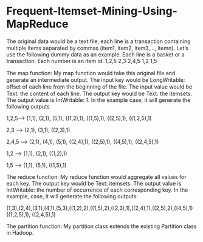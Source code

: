 Frequent-Itemset-Mining-Using-MapReduce
=======================================

The original data would be a text ﬁle, each line is a transaction containing multiple items
separated by commas (item1, item2, item3,..., itemn). Let’s use the following dummy data as
an example. Each line is a basket or a transaction. Each number is an item id.
1,2,5
2,3
2,4,5
1,2
1,5

The map function:
My map function would take this original ﬁle and generate an intermediate output. The
input key would be LongWritable: offset of each line from the beginning of the ﬁle. The input
value would be Text: the content of each line. The output key would be Text: the itemsets.
The output value is IntWritable: 1. In the example case, it will generate the following outputs

1,2,5--> (1,1), (2,1), (5,1), ((1,2),1), ((1,5),1), ((2,5),1), ((1,2,5),1)

2,3 --> (2,1), (3,1), ((2,3),1)

2,4,5 --> (2,1), (4,1), (5,1), ((2,4),1), ((2,5),1), ((4,5),1), ((2,4,5),1)

1,2 --> (1,1), (2,1), ((1,2),1)

1,5 --> (1,1), (5,1), ((1,5),1)

The reduce function:
My reduce function would aggregate all values for each key. The output key would be Text:
itemsets. The output value is IntWritable: the number of occurrence of each corresponding
key. In the example, case, it will generate the following outputs: 

(1,3),(2,4),(3,1),(4,1),(5,3),((1,2),2),((1,5),2),((2,3),1),((2,4),1),((2,5),2),((4,5),1)
((1,2,5),1), ((2,4,5),1)

The partition function:
My partition class extends the existing Partition class in Hadoop. 
